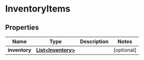 

# InventoryItems


## Properties

| Name | Type | Description | Notes |
|------------ | ------------- | ------------- | -------------|
|**inventory** | [**List&lt;Inventory&gt;**](Inventory.md) |  |  [optional] |



